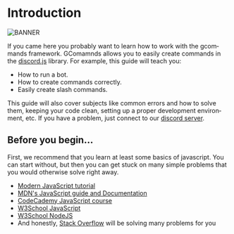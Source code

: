 # Introduction

![BANNER](https://media.discordapp.net/attachments/802739405386547211/875582939843399700/logo.png)

<language lang="en">

If you came here you probably want to learn how to work with the gcommands framework. GComamnds allows you to easily create commands in the [discord.js](https://discordjs.guide) library. For example, this guide will teach you:
 - How to run a bot.
 - How to create commands correctly.
 - Easily create slash commands.

This guide will also cover subjects like common errors and how to solve them, keeping your code clean, setting up a proper development environment, etc.
If you have a problem, just connect to our [discord server](https://discord.gg/jjNkZGyGbK).

</language>

## Before you begin...

<language lang="en">

First, we recommend that you learn at least some basics of javascript. You can start without, but then you can get stuck on many simple problems that you would otherwise solve right away.

- [Modern JavaScript tutorial](https://javascript.info/)
- [MDN's JavaScript guide and Documentation](https://developer.mozilla.org/en-US/docs/Web/JavaScript)
- [CodeCademy JavaScript course](https://www.codecademy.com/learn/learn-javascript)
- [W3School JavaScript](https://www.w3schools.com/js/)
- [W3School NodeJS](https://www.w3schools.com/nodejs/)
- And honestly, [Stack Overflow](https://stackoverflow.com) will be solving many problems for you

</language>
